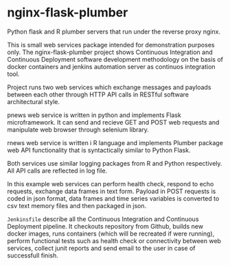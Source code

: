 # nginx-flask-plumber
Python flask and R plumber servers that run under the reverse proxy nginx.

This is small web services package intended for demonstration purposes only. The nginx-flask-plumber project shows Continuous Integration and Continuous Deployment software development methodology on the basis of docker containers and jenkins automation server as continuos integration tool. 

Project runs two web services which exchange messages and payloads between each other through HTTP API calls in RESTful software architectural style.

pnews web service is written in python and implements Flask microframework. It can send and recieve GET and POST web requests and manipulate web browser through selenium library. 

rnews web service is written i R language and implements Plumber package web API functionality that is syntactically similar to Python Flask.

Both services use similar logging packages from R and Python respectively. All API calls are reflected in log file.

In this example web services can perform health check, respond to echo requests, exchange data frames in text form. Payload in POST requests is coded in json format, data frames and time series variables is converted to csv text memory files and then packaged in json.

`Jenkinsfile` describe all the Continuous Integration and Continuous Deployment pipeline. It checkouts repository from Github, builds new docker images, runs containers (which will be recreated if were running), perform functional tests such as health check or connectivity between web services, collect junit reports and send email to the user in case of successfull finish.


